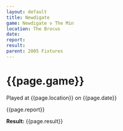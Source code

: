 ```yaml
---
layout: default
title: Newdigate
game: Newdigate v The Min
location: The Brocus
date: 
report: 
result: 
parent: 2005 Fixtures
---
```


# {{page.game}}

Played at {{page.location}} on {{page.date}}

{{page.report}}

**Result:** {{page.result}}

